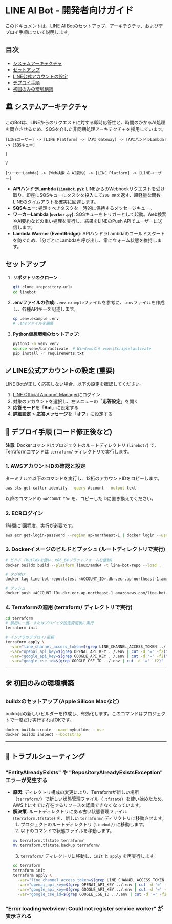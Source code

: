 # LINE AI Bot - 開発者向けガイド

このドキュメントは、LINE AI Botのセットアップ、アーキテクチャ、およびデプロイ手順について説明します。

## 目次

-   [システムアーキテクチャ](#-システムアーキテクチャ)
-   [セットアップ](#-セットアップ)
-   [LINE公式アカウントの設定](#-line公式アカウントの設定-重要)
-   [デプロイ手順](#-デプロイ手順-コード修正後など)
-   [初回のみの環境構築](#-初回のみの環境構築)

## 🏛️ システムアーキテクチャ

このBotは、LINEからのリクエストに対する即時応答性と、時間のかかるAI処理を両立させるため、SQSを介した非同期処理アーキテクチャを採用しています。

```
[LINEユーザー] -> [LINE Platform] -> [API Gateway] -> [APIハンドラLambda] -> [SQSキュー]
                                                                                |
                                                                                V
                                                                            [ワーカーLambda] -> (Web検索 & AI要約) -> [LINE Platform] -> [LINEユーザー]
```

-   **APIハンドラLambda (`LineBot.py`)**: LINEからのWebhookリクエストを受け取り、即座にSQSキューにタスクを投入して`200 OK`を返す、超軽量な関数。LINEのタイムアウトを確実に回避します。
-   **SQSキュー**: 処理すべきタスクを一時的に保持するメッセージキュー。
-   **ワーカーLambda (`worker.py`)**: SQSキューをトリガーとして起動。Web検索やAI要約などの重い処理を実行し、結果をLINEのPush APIでユーザーに送信します。
-   **Lambda Warmer (EventBridge)**: APIハンドラLambdaのコールドスタートを防ぐため、1分ごとにLambdaを呼び出し、常にウォーム状態を維持します。

## セットアップ

1.  **リポジトリのクローン**:
    ```sh
    git clone <repository-url>
    cd linebot
    ```

2.  **.envファイルの作成**:
    `.env.example`ファイルを参考に、`.env`ファイルを作成し、各種APIキーを記述します。
    ```sh
    cp .env.example .env
    # .envファイルを編集
    ```

3.  **Python仮想環境のセットアップ**:
    ```sh
    python3 -m venv venv
    source venv/bin/activate  # Windowsなら venv\Scripts\activate
    pip install -r requirements.txt
    ```

## ✅ LINE公式アカウントの設定 (重要)

LINE Botが正しく応答しない場合、以下の設定を確認してください。
1. [LINE Official Account Manager](https://www.linebiz.com/jp/login/)にログイン
2. 対象のアカウントを選択し、左メニューの「**応答設定**」を開く
3. **応答モード**を「**Bot**」に設定する
4. **詳細設定** > **応答メッセージ**を「**オフ**」に設定する

## 🚀 デプロイ手順 (コード修正後など)

**注意**: Dockerコマンドはプロジェクトのルートディレクトリ (`linebot/`) で、Terraformコマンドは `terraform/` ディレクトリで実行します。

### 1. AWSアカウントIDの確認と設定
ターミナルで以下のコマンドを実行し、12桁のアカウントIDをコピーします。
```sh
aws sts get-caller-identity --query Account --output text
```
以降のコマンドの `<ACCOUNT_ID>` を、コピーしたIDに置き換えてください。

### 2. ECRログイン
1時間に1回程度、実行が必要です。
```sh
aws ecr get-login-password --region ap-northeast-1 | docker login --username AWS --password-stdin <ACCOUNT_ID>.dkr.ecr.ap-northeast-1.amazonaws.com
```

### 3. Dockerイメージのビルドとプッシュ (ルートディレクトリで実行)
```sh
# ビルド (buildxを使い、x86_64プラットフォームを強制)
docker buildx build --platform linux/amd64 -t line-bot-repo --load .

# タグ付け
docker tag line-bot-repo:latest <ACCOUNT_ID>.dkr.ecr.ap-northeast-1.amazonaws.com/line-bot-repo:latest

# プッシュ
docker push <ACCOUNT_ID>.dkr.ecr.ap-northeast-1.amazonaws.com/line-bot-repo:latest
```

### 4. Terraformの適用 (terraform/ ディレクトリで実行)
```sh
cd terraform
# 最初に一度、またはプロバイダ設定変更後に実行
terraform init

# インフラのデプロイ/更新
terraform apply \
  -var="line_channel_access_token=$(grep LINE_CHANNEL_ACCESS_TOKEN ../.env | cut -d '=' -f2)" \
  -var="openai_api_key=$(grep OPENAI_API_KEY ../.env | cut -d '=' -f2)" \
  -var="google_api_key=$(grep GOOGLE_API_KEY ../.env | cut -d '=' -f2)" \
  -var="google_cse_id=$(grep GOOGLE_CSE_ID ../.env | cut -d '=' -f2)"
```

---
## 🛠️ 初回のみの環境構築

### buildxのセットアップ (Apple Silicon Macなど)
buildx用の新しいビルダーを作成し、有効化します。このコマンドはプロジェクトで一度だけ実行すればOKです。
```sh
docker buildx create --name mybuilder --use
docker buildx inspect --bootstrap
```

---
## 🐛 トラブルシューティング

### "EntityAlreadyExists" や "RepositoryAlreadyExistsException" エラーが発生する
-   **原因**: ディレクトリ構成の変更により、Terraformが新しい場所（`terraform/`）で新しい状態管理ファイル（`.tfstate`）を使い始めたため、AWS上にすでに存在するリソースを認識できなくなっています。
-   **解決策**: ルートディレクトリにある古い状態管理ファイル (`terraform.tfstate`) を、新しい `terraform/` ディリクトリに移動させます。
    1. プロジェクトのルートディレクトリ (`linebot/`) に移動します。
    2. 以下のコマンドで状態ファイルを移動します。
    ```sh
    mv terraform.tfstate terraform/
    mv terraform.tfstate.backup terraform/
    ```
    3. `terraform/` ディレクトリに移動し、`init` と `apply` を再実行します。
    ```sh
    cd terraform
    terraform init
    terraform apply \
      -var="line_channel_access_token=$(grep LINE_CHANNEL_ACCESS_TOKEN ../.env | cut -d '=' -f2)" \
      -var="openai_api_key=$(grep OPENAI_API_KEY ../.env | cut -d '=' -f2)" \
      -var="google_api_key=$(grep GOOGLE_API_KEY ../.env | cut -d '=' -f2)" \
      -var="google_cse_id=$(grep GOOGLE_CSE_ID ../.env | cut -d '=' -f2)"
    ```

### "Error loading webview: Could not register service worker" が表示される
